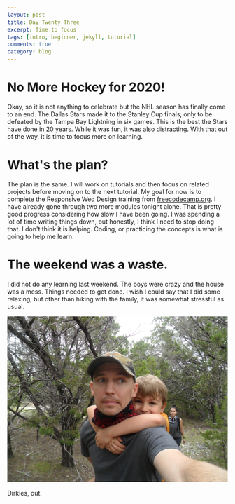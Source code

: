 ```yaml
---
layout: post
title: Day Twenty Three
excerpt: Time to focus
tags: [intro, beginner, jekyll, tutorial]
comments: true
category: blog
---
```


# No More Hockey for 2020!

Okay, so it is not anything to celebrate but the NHL season has finally come to an end. The Dallas Stars made it to the Stanley Cup finals, only to be defeated by the Tampa Bay Lightning in six games. This is the best the Stars have done in 20 years. While it was fun, it was also distracting. With that out of the way, it is time to focus more on learning.

# What's the plan?

The plan is the same. I will work on tutorials and then focus on related projects before moving on to the next tutorial. My goal for now is to complete the Responsive Wed Design training from [freecodecamp.org](https://www.freecodecamp.org/learn/responsive-web-design). I have already gone through two more modules tonight alone. That is pretty good progress considering how slow I have been going. I was spending a lot of time writing things down, but honestly, I think I need to stop doing that. I don't think it is helping. Coding, or practicing the concepts is what is going to help me learn.

# The weekend was a waste.

I did not do any learning last weekend. The boys were crazy and the house was a mess. Things needed to get done. I wish I could say that I did some relaxing, but other than hiking with the family, it was somewhat stressful as usual.

![Image](images/me_oliver_hike.jpg)

Dirkles, out. 
